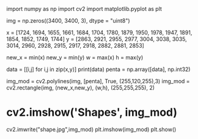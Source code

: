 import numpy as np
import cv2
import matplotlib.pyplot as plt

 
img = np.zeros((3400, 3400, 3), dtype = "uint8")

x = [1724, 1694, 1655, 1661, 1684, 1704, 1780, 1879, 1950, 1978, 1947, 1891, 1854, 1852, 1749, 1744]
y = [2863, 2921, 2955, 2977, 3004, 3038, 3035, 3014, 2960, 2928, 2915, 2917, 2918, 2882, 2881, 2853]

new_x = min(x)
new_y = min(y)
w = max(x)
h = max(y)

data = [[i,j] for i,j in zip(x,y)]
print(data)
penta = np.array([data], np.int32)
 
img_mod = cv2.polylines(img, [penta], True, (255,120,255),3)
img_mod = cv2.rectangle(img, (new_x,new_y), (w,h), (255,255,255), 2) 
# cv2.imshow('Shapes', img_mod)
cv2.imwrite("shape.jpg",img_mod)
plt.imshow(img_mod)
plt.show()
